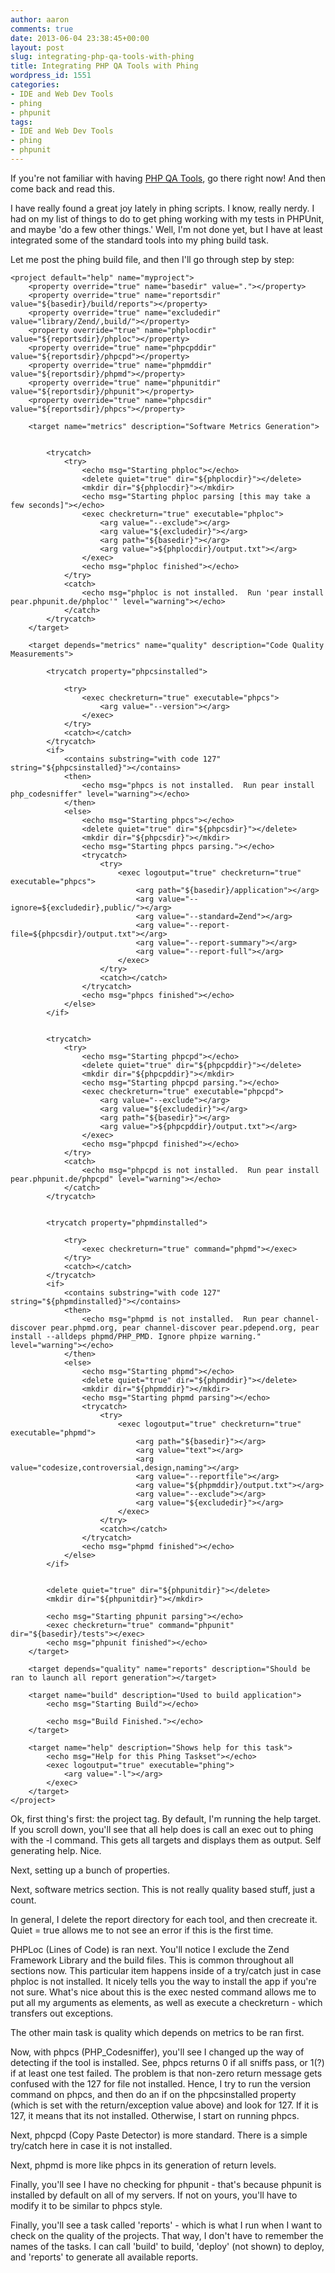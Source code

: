 ```yaml
---
author: aaron
comments: true
date: 2013-06-04 23:38:45+00:00
layout: post
slug: integrating-php-qa-tools-with-phing
title: Integrating PHP QA Tools with Phing
wordpress_id: 1551
categories:
- IDE and Web Dev Tools
- phing
- phpunit
tags:
- IDE and Web Dev Tools
- phing
- phpunit
---
```


If you're not familiar with having [PHP QA Tools](http://phpqatools.org/), go there right now!  And then come back and read this.

I have really found a great joy lately in phing scripts.  I know, really nerdy.  I had on my list of things to do to get phing working with my tests in PHPUnit, and maybe 'do a few other things.'  Well, I'm not done yet, but I have at least integrated some of the standard tools into my phing build task.

Let me post the phing build file, and then I'll go through step by step:


    
    
    
    <project default="help" name="myproject">
    	<property override="true" name="basedir" value="."></property>
    	<property override="true" name="reportsdir" value="${basedir}/build/reports"></property>
    	<property override="true" name="excludedir" value="library/Zend/,build/"></property>
    	<property override="true" name="phplocdir" value="${reportsdir}/phploc"></property>
    	<property override="true" name="phpcpddir" value="${reportsdir}/phpcpd"></property>
    	<property override="true" name="phpmddir" value="${reportsdir}/phpmd"></property>
    	<property override="true" name="phpunitdir" value="${reportsdir}/phpunit"></property>
    	<property override="true" name="phpcsdir" value="${reportsdir}/phpcs"></property>
    
    	<target name="metrics" description="Software Metrics Generation">
    		
    
    		<trycatch>
    			<try>
    				<echo msg="Starting phploc"></echo>
    				<delete quiet="true" dir="${phplocdir}"></delete>
    				<mkdir dir="${phplocdir}"></mkdir>
    				<echo msg="Starting phploc parsing [this may take a few seconds]"></echo>
    				<exec checkreturn="true" executable="phploc">
    					<arg value="--exclude"></arg>
    					<arg value="${excludedir}"></arg>
    					<arg path="${basedir}"></arg>
    					<arg value=">${phplocdir}/output.txt"></arg>
    				</exec>
    				<echo msg="phploc finished"></echo>
    			</try>
    			<catch>
    				<echo msg="phploc is not installed.  Run 'pear install pear.phpunit.de/phploc'" level="warning"></echo>
    			</catch>
    		</trycatch>
    	</target>
    
    	<target depends="metrics" name="quality" description="Code Quality Measurements">
    		
    		<trycatch property="phpcsinstalled">
    			
    			<try>
    				<exec checkreturn="true" executable="phpcs">
    					<arg value="--version"></arg>
    				</exec>
    			</try>
    			<catch></catch>
    		</trycatch>
    		<if>
    			<contains substring="with code 127" string="${phpcsinstalled}"></contains>
    			<then>
    				<echo msg="phpcs is not installed.  Run pear install php_codesniffer" level="warning"></echo>
    			</then>
    			<else>
    				<echo msg="Starting phpcs"></echo>
    				<delete quiet="true" dir="${phpcsdir}"></delete>
    				<mkdir dir="${phpcsdir}"></mkdir>
    				<echo msg="Starting phpcs parsing."></echo>
    				<trycatch>
    					<try>
    						<exec logoutput="true" checkreturn="true" executable="phpcs">
    							<arg path="${basedir}/application"></arg>
    							<arg value="--ignore=${excludedir},public/"></arg>
    							<arg value="--standard=Zend"></arg>
    							<arg value="--report-file=${phpcsdir}/output.txt"></arg>
    							<arg value="--report-summary"></arg>
    							<arg value="--report-full"></arg>
    						</exec>
    					</try>
    					<catch></catch>
    				</trycatch>
    				<echo msg="phpcs finished"></echo>
    			</else>
    		</if>
    
    		
    		<trycatch>
    			<try>
    				<echo msg="Starting phpcpd"></echo>
    				<delete quiet="true" dir="${phpcpddir}"></delete>
    				<mkdir dir="${phpcpddir}"></mkdir>
    				<echo msg="Starting phpcpd parsing."></echo>
    				<exec checkreturn="true" executable="phpcpd">
    					<arg value="--exclude"></arg>
    					<arg value="${excludedir}"></arg>
    					<arg path="${basedir}"></arg>
    					<arg value=">${phpcpddir}/output.txt"></arg>
    				</exec>
    				<echo msg="phpcpd finished"></echo>
    			</try>
    			<catch>
    				<echo msg="phpcpd is not installed.  Run pear install pear.phpunit.de/phpcpd" level="warning"></echo>
    			</catch>
    		</trycatch>
    
    		
    		<trycatch property="phpmdinstalled">
    			
    			<try>
    				<exec checkreturn="true" command="phpmd"></exec>
    			</try>
    			<catch></catch>
    		</trycatch>
    		<if>
    			<contains substring="with code 127" string="${phpmdinstalled}"></contains>
    			<then>
    				<echo msg="phpmd is not installed.  Run pear channel-discover pear.phpmd.org, pear channel-discover pear.pdepend.org, pear install --alldeps phpmd/PHP_PMD. Ignore phpize warning." level="warning"></echo>
    			</then>
    			<else>
    				<echo msg="Starting phpmd"></echo>
    				<delete quiet="true" dir="${phpmddir}"></delete>
    				<mkdir dir="${phpmddir}"></mkdir>
    				<echo msg="Starting phpmd parsing"></echo>
    				<trycatch>
    					<try>
    						<exec logoutput="true" checkreturn="true" executable="phpmd">
    							<arg path="${basedir}"></arg>
    							<arg value="text"></arg>
    							<arg value="codesize,controversial,design,naming"></arg>
    							<arg value="--reportfile"></arg>
    							<arg value="${phpmddir}/output.txt"></arg>
    							<arg value="--exclude"></arg>
    							<arg value="${excludedir}"></arg>
    						</exec>
    					</try>
    					<catch></catch>
    				</trycatch>
    				<echo msg="phpmd finished"></echo>
    			</else>
    		</if>
    
    		
    		<delete quiet="true" dir="${phpunitdir}"></delete>
    		<mkdir dir="${phpunitdir}"></mkdir>
    
    		<echo msg="Starting phpunit parsing"></echo>
    		<exec checkreturn="true" command="phpunit" dir="${basedir}/tests"></exec>
    		<echo msg="phpunit finished"></echo>
    	</target>
    
    	<target depends="quality" name="reports" description="Should be ran to launch all report generation"></target>
    
    	<target name="build" description="Used to build application">
    		<echo msg="Starting Build"></echo>
    
    		<echo msg="Build Finished."></echo>
    	</target>
    
    	<target name="help" description="Shows help for this task">
    		<echo msg="Help for this Phing Taskset"></echo>
    		<exec logoutput="true" executable="phing">
    			<arg value="-l"></arg>
    		</exec>
    	</target>
    </project>
    



Ok, first thing's first: the project tag.  By default, I'm running the help target.  If you scroll down, you'll see that all help does is call an exec out to phing with the -l command.  This gets all targets and displays them as output.  Self generating help.  Nice.

Next, setting up a bunch of properties.  

Next, software metrics section.  This is not really quality based stuff, just a count. 

In general, I delete the report directory for each tool, and then crecreate it.  Quiet = true allows me to not see an error if this is the first time.

PHPLoc (Lines of Code) is ran next.  You'll notice I exclude the Zend Framework Library and the build files.  This is common throughout all sections now.  This particular item happens inside of a try/catch just in case phploc is not installed.  It nicely tells you the way to install the app if you're not sure.  What's nice about this is the exec nested command allows me to put all my arguments as elements, as well as execute a checkreturn - which transfers out exceptions.

The other main task is quality which depends on metrics to be ran first.

Now, with phpcs (PHP_Codesniffer), you'll see I changed up the way of detecting if the tool is installed.  See, phpcs returns 0 if all sniffs pass, or 1(?) if at least one test failed.  The problem is that non-zero return message gets confused with the 127 for file not installed.  Hence, I try to run the version command on phpcs, and then do an if on the phpcsinstalled property (which is set with the return/exception value above) and look for 127.  If it is 127, it means that its not installed.  Otherwise, I start on running phpcs.

Next, phpcpd (Copy Paste Detector) is more standard.  There is a simple try/catch here in case it is not installed.

Next, phpmd is more like phpcs in its generation of return levels.  

Finally, you'll see I have no checking for phpunit - that's because phpunit is installed by default on all of my servers.  If not on yours, you'll have to modify it to be similar to phpcs style.

Finally, you'll see a task called 'reports' - which is what I run when I want to check on the quality of the projects.  That way, I don't have to remember the names of the tasks.  I can call 'build' to build, 'deploy' (not shown) to deploy, and 'reports' to generate all available reports.

